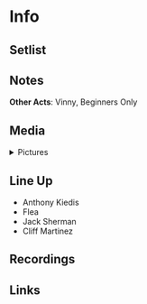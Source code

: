 # Info

## Setlist

## Notes

**Other Acts**: Vinny, Beginners Only

## Media 

<details>
  <summary>Pictures</summary>
  <img alt="Flyer" title="Flyer" src="19841111f.jpg" height="200" />
</details>

## Line Up

* Anthony Kiedis
* Flea
* Jack Sherman
* Cliff Martinez

## Recordings

## Links
